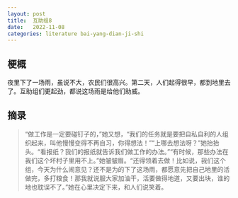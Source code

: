 ```yaml
---
layout: post
title:  互助组8
date:   2022-11-08
categories: literature bai-yang-dian-ji-shi
---
```


## 梗概

夜里下了一场雨，虽说不大，农民们很高兴。第二天，人们起得很早，都到地里去了。互助组们更起劲，都说这场雨是给他们助威。

## 摘录

> “做工作是一定要碰钉子的，”她又想，“我们的任务就是要把自私自利的人组织起来，叫他慢慢变得不再自习，你得想法！”“上哪去想法呀？”她抬抬头。“看报纸？我们的报纸就告诉我们做工作的办法。”“有时候，那些办法在我们这个坏村子里用不上。”她皱皱眉。“还得领着去做！比如说，我们这个组，今天为什么闹意见？还不是为的下了这场雨，都愿意先把自己地里的活做完，多打粮食！那我就说服大家加油干，活要做得地道，又要出块，谁的地也耽误不了。”她在心里决定下来，和人们说笑着。